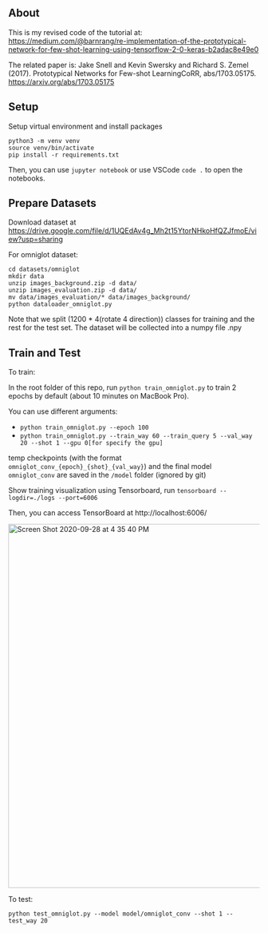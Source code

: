 ## About

This is my revised code of the tutorial at: https://medium.com/@barnrang/re-implementation-of-the-prototypical-network-for-few-shot-learning-using-tensorflow-2-0-keras-b2adac8e49e0

The related paper is: Jake Snell and Kevin Swersky and Richard S. Zemel (2017). Prototypical Networks for Few-shot LearningCoRR, abs/1703.05175. https://arxiv.org/abs/1703.05175
## Setup

Setup virtual environment and install packages

```
python3 -m venv venv
source venv/bin/activate
pip install -r requirements.txt
```
Then, you can use `jupyter notebook` or use VSCode `code .` to open the notebooks.

## Prepare Datasets
Download dataset at https://drive.google.com/file/d/1UQEdAv4g_Mh2t15YtorNHkoHfQZJfmoE/view?usp=sharing

For omniglot dataset:

```
cd datasets/omniglot
mkdir data
unzip images_background.zip -d data/
unzip images_evaluation.zip -d data/
mv data/images_evaluation/* data/images_background/
python dataloader_omniglot.py
```

Note that we split (1200 * 4(rotate 4 direction)) classes for training and the rest for the test set. The dataset will be collected into a numpy file .npy

## Train and Test

To train:

In the root folder of this repo, run `python train_omniglot.py` to train 2 epochs by default (about 10 minutes on MacBook Pro). 

You can use different arguments:

- `python train_omniglot.py --epoch 100`
- `python train_omniglot.py --train_way 60 --train_query 5 --val_way 20 --shot 1 --gpu 0[for specify the gpu]`

temp checkpoints (with the format `omniglot_conv_{epoch}_{shot}_{val_way}`) and the final model `omniglot_conv` are saved in the `/model` folder (ignored by git)

Show training visualization using Tensorboard, run `tensorboard --logdir=./logs --port=6006`

Then, you can access TensorBoard at http://localhost:6006/

<img width="729" alt="Screen Shot 2020-09-28 at 4 35 40 PM" src="https://user-images.githubusercontent.com/595772/94483335-b2c01b80-01a8-11eb-852c-b204fca31a10.png">

To test: 

`python test_omniglot.py --model model/omniglot_conv --shot 1 --test_way 20`


